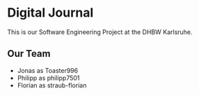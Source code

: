 # Digital Journal
This is our Software Engineering Project at the DHBW Karlsruhe.

## Our Team
* Jonas as Toaster996
* Philipp as philipp7501
* Florian as straub-florian
